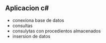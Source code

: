 ## Aplicacion c#
* conexiona  base de datos
* consultas 
* consulytas con procedientos almacenados
* insersion de datos 